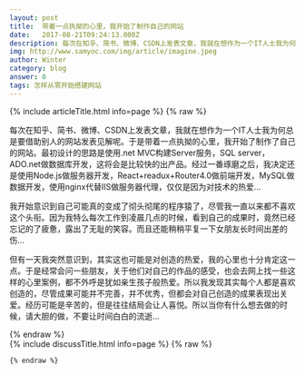 ```yaml
---
layout: post
title:  带着一点执拗的心里，我开始了制作自己的网站
date:   2017-08-21T09:24:13.000Z
description: 每次在知乎、简书、微博、CSDN上发表文章，我就在想作为一个IT人士我为何总是要借助别人的网站发表见解呢。于是带着一点执拗的心里，我开始了制作了自己的网站。
img: http://www.samyoc.com/img/article/imagine.jpeg
author: Winter
category: blog
answer: 0
tags: 怎样从零开始搭建网站
---
```

<div class="article-root">
  <div class="article">
    {% include articleTitle.html info=page %}
    {% raw %}
    <div class="article-content"><p>每次在知乎、简书、微博、CSDN上发表文章，我就在想作为一个IT人士我为何总是要借助别人的网站发表见解呢。于是带着一点执拗的心里，我开始了制作了自己的网站。最初设计的思路是使用.net MVC构建Server服务，SQL server，ADO.net做数据库开发，这将会是比较快的出产品。经过一番琢磨之后，我决定还是使用Node.js做服务器开发，React+readux+Router4.0做前端开发，MySQL做数据开发，使用nginx代替IIS做服务器代理，仅仅是因为对技术的热爱...</p>

<p>我开始意识到自己可能真的变成了彻头彻尾的程序猿了，尽管我一直以来都不喜欢这个头衔。因为我特么每次工作到凌晨几点的时候，看到自己的成果时，竟然已经忘记的了疲惫，露出了无耻的笑容。而且还能稍稍平复一下女朋友长时间出差的伤...</p>

<p>但有一天我突然意识到，其实这也可能是对创造的热爱，我的心里也十分肯定这一点。于是经常会问一些朋友，关于他们对自己的作品的感受，也会去网上找一些这样的心里案例，都不外呼是犹如亲生孩子般热爱。所以我发现其实每个人都是喜欢创造的，尽管成果可能并不完善，并不优秀，但都会对自己创造的成果表现出关爱。经历可能是辛苦的，但是往往结局会让人喜悦。所以当你有什么想去做的时候，请大胆的做，不要让时间白白的流逝...</p>
</div>
    {% endraw %}
  </div>

  <div class="discuss-wrapper">
    {% include discussTitle.html info=page %}
    {% raw %}
    
    {% endraw %}
  </div>
<div>
